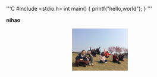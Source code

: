 '''C
#include <stdio.h>
int main()
{
printf("hello,world");
}
'''

**nihao**
<div align=center><img width="150" length="150" src=https://github.com/Bulbing/hello-github/blob/master/mmexport1550367573764.jpg"></div>

